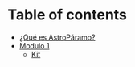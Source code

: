 # Table of contents

* [¿Qué es AstroPáramo?](README.md)
* [Modulo 1](modulo-1/README.md)
  * [Kit](modulo-1/kit.md)
